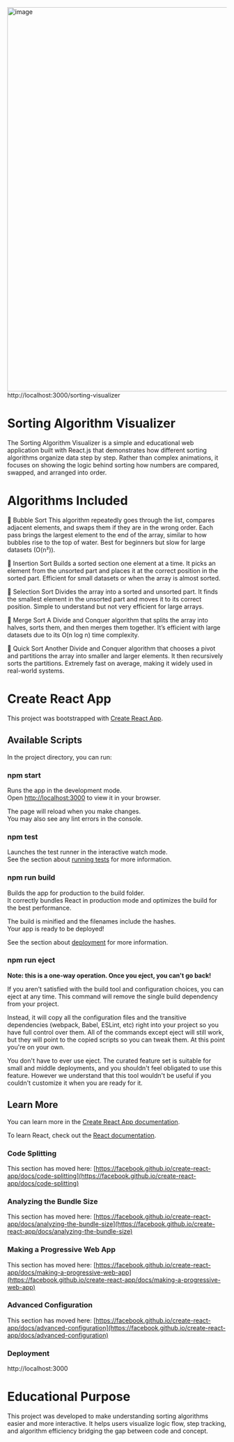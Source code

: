 <img width="1752" height="880" alt="image" src="https://github.com/user-attachments/assets/9e0df731-bd33-400c-8a48-2bee0a30d28e" />
http://localhost:3000/sorting-visualizer

# Sorting Algorithm Visualizer
The Sorting Algorithm Visualizer is a simple and educational web application built with React.js that demonstrates how different sorting algorithms organize data step by step.
Rather than complex animations, it focuses on showing the logic behind sorting how numbers are compared, swapped, and arranged into order.

# Algorithms Included

🔹 Bubble Sort
This algorithm repeatedly goes through the list, compares adjacent elements, and swaps them if they are in the wrong order.
Each pass brings the largest element to the end of the array, similar to how bubbles rise to the top of water.
Best for beginners but slow for large datasets (O(n²)).

🔹 Insertion Sort
Builds a sorted section one element at a time.
It picks an element from the unsorted part and places it at the correct position in the sorted part.
Efficient for small datasets or when the array is almost sorted.

🔹 Selection Sort
Divides the array into a sorted and unsorted part.
It finds the smallest element in the unsorted part and moves it to its correct position.
Simple to understand but not very efficient for large arrays.

🔹 Merge Sort
A Divide and Conquer algorithm that splits the array into halves, sorts them, and then merges them together.
It’s efficient with large datasets due to its O(n log n) time complexity.

🔹 Quick Sort
Another Divide and Conquer algorithm that chooses a pivot and partitions the array into smaller and larger elements.
It then recursively sorts the partitions.
Extremely fast on average, making it widely used in real-world systems.

# Create React App

This project was bootstrapped with [Create React App](https://github.com/facebook/create-react-app).

## Available Scripts

In the project directory, you can run:

### npm start

Runs the app in the development mode.\
Open [http://localhost:3000](http://localhost:3000) to view it in your browser.

The page will reload when you make changes.\
You may also see any lint errors in the console.

### npm test

Launches the test runner in the interactive watch mode.\
See the section about [running tests](https://facebook.github.io/create-react-app/docs/running-tests) for more information.

### npm run build

Builds the app for production to the build folder.\
It correctly bundles React in production mode and optimizes the build for the best performance.

The build is minified and the filenames include the hashes.\
Your app is ready to be deployed!

See the section about [deployment](https://facebook.github.io/create-react-app/docs/deployment) for more information.

### npm run eject

**Note: this is a one-way operation. Once you eject, you can't go back!**

If you aren't satisfied with the build tool and configuration choices, you can eject at any time. This command will remove the single build dependency from your project.

Instead, it will copy all the configuration files and the transitive dependencies (webpack, Babel, ESLint, etc) right into your project so you have full control over them. All of the commands except eject will still work, but they will point to the copied scripts so you can tweak them. At this point you're on your own.

You don't have to ever use eject. The curated feature set is suitable for small and middle deployments, and you shouldn't feel obligated to use this feature. However we understand that this tool wouldn't be useful if you couldn't customize it when you are ready for it.


## Learn More

You can learn more in the [Create React App documentation](https://facebook.github.io/create-react-app/docs/getting-started).

To learn React, check out the [React documentation](https://reactjs.org/).

### Code Splitting

This section has moved here: [https://facebook.github.io/create-react-app/docs/code-splitting](https://facebook.github.io/create-react-app/docs/code-splitting)

### Analyzing the Bundle Size

This section has moved here: [https://facebook.github.io/create-react-app/docs/analyzing-the-bundle-size](https://facebook.github.io/create-react-app/docs/analyzing-the-bundle-size)

### Making a Progressive Web App

This section has moved here: [https://facebook.github.io/create-react-app/docs/making-a-progressive-web-app](https://facebook.github.io/create-react-app/docs/making-a-progressive-web-app)

### Advanced Configuration

This section has moved here: [https://facebook.github.io/create-react-app/docs/advanced-configuration](https://facebook.github.io/create-react-app/docs/advanced-configuration)

### Deployment
http://localhost:3000

# Educational Purpose
This project was developed to make understanding sorting algorithms easier and more interactive.
It helps users visualize logic flow, step tracking, and algorithm efficiency bridging the gap between code and concept.
